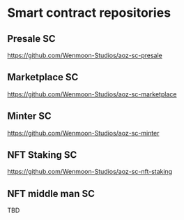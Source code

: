# Smart contract repositories

## Presale SC

https://github.com/Wenmoon-Studios/aoz-sc-presale

## Marketplace SC

https://github.com/Wenmoon-Studios/aoz-sc-marketplace

## Minter SC

https://github.com/Wenmoon-Studios/aoz-sc-minter

## NFT Staking SC

https://github.com/Wenmoon-Studios/aoz-sc-nft-staking

## NFT middle man SC

TBD